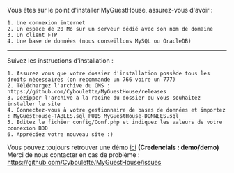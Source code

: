 Vous êtes sur le point d'installer MyGuestHouse, assurez-vous d'avoir :

    1. Une connexion internet
    2. Un espace de 20 Mo sur un serveur dédié avec son nom de domaine
    3. Un client FTP
    4. Une base de données (nous conseillons MySQL ou OracleDB)

-------------------------------------------------------------------------
Suivez les instructions d'installation :

    1. Assurez vous que votre dossier d'installation possède tous les droits nécessaires (on recommande un 766 voire un 777)
    2. Téléchargez l'archive du CMS : https://github.com/Cyboulette/MyGuestHouse/releases
    3. Dézipper l'archive à la racine du dossier ou vous souhaitez installer le site
    4. Connectez-vous à votre gestionnaire de bases de données et importez : MyGuestHouse-TABLES.sql PUIS MyGuestHouse-DONNEES.sql
    5. Editez le fichier config/Conf.php et indiquez les valeurs de votre connexion BDD
    6. Appréciez votre nouveau site :)

Vous pouvez toujours retrouver une démo [ici](https://myguesthouse.cyboulette.fr/) **(Credencials : demo/demo)**
<br/>
Merci de nous contacter en cas de problème : https://github.com/Cyboulette/MyGuestHouse/issues
